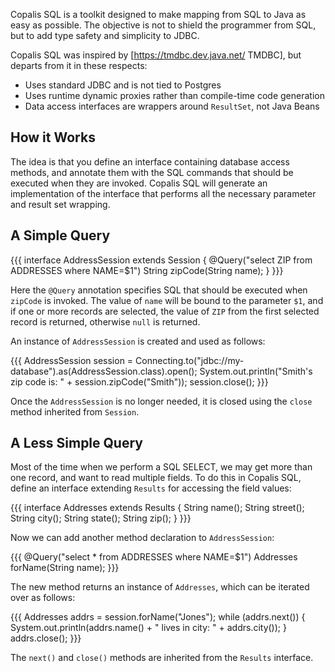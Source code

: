 Copalis SQL is a toolkit designed to make mapping from SQL to Java as easy as possible.
The objective is not to shield the programmer from SQL,
but to add type safety and simplicity to JDBC.

Copalis SQL was inspired by [https://tmdbc.dev.java.net/ TMDBC], but departs from it in these respects:
  * Uses standard JDBC and is not tied to Postgres
  * Uses runtime dynamic proxies rather than compile-time code generation
  * Data access interfaces are wrappers around `ResultSet`, not Java Beans

How it Works
------------

The idea is that you define an interface containing database access methods,
and annotate them with the SQL commands that should be executed when they are invoked.
Copalis SQL will generate an implementation of the interface that performs all the necessary
parameter and result set wrapping.

A Simple Query
--------------

{{{
    interface AddressSession extends Session {
        @Query("select ZIP from ADDRESSES where NAME=$1") String zipCode(String name);
    }
}}}

Here the `@Query` annotation specifies SQL that should be executed when `zipCode` is invoked.
The value of `name` will be bound to the parameter `$1`,
and if one or more records are selected,
the value of `ZIP` from the first selected record is returned,
otherwise `null` is returned.

An instance of `AddressSession` is created and used as follows:

{{{
    AddressSession session = Connecting.to("jdbc://my-database").as(AddressSession.class).open();
    System.out.println("Smith's zip code is: " + session.zipCode("Smith"));
    session.close();
}}}

Once the `AddressSession` is no longer needed, it is closed using the `close` method inherited from `Session`.

A Less Simple Query
-------------------

Most of the time when we perform a SQL SELECT,
we may get more than one record,
and want to read multiple fields.
To do this in Copalis SQL,
define an interface extending `Results` for accessing the field values:

{{{
    interface Addresses extends Results {
        String name();
        String street();
        String city();
        String state();
        String zip();
    }
}}}

Now we can add another method declaration to `AddressSession`:

{{{
        @Query("select * from ADDRESSES where NAME=$1") Addresses forName(String name);
}}}

The new method returns an instance of `Addresses`,
which can be iterated over as follows:

{{{
        Addresses addrs = session.forName("Jones");
        while (addrs.next()) {
            System.out.println(addrs.name() + " lives in city: " + addrs.city());
        }
        addrs.close();
}}}

The `next()` and `close()` methods are inherited from the `Results` interface.
